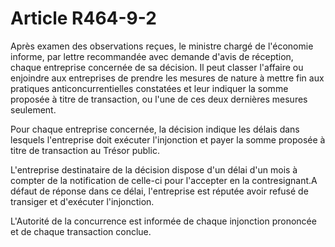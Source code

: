 # Article R464-9-2

Après examen des observations reçues, le ministre chargé de l'économie informe,  par lettre recommandée avec demande d'avis de réception, chaque entreprise  concernée de sa décision. Il peut classer l'affaire ou enjoindre aux entreprises  de prendre les mesures de nature à mettre fin aux pratiques anticoncurrentielles  constatées et leur indiquer la somme proposée à titre de transaction, ou l'une  de ces deux dernières mesures seulement.

Pour chaque  entreprise concernée, la décision indique les délais dans lesquels l'entreprise  doit exécuter l'injonction et payer la somme proposée à titre de transaction au  Trésor public.

L'entreprise destinataire de la décision  dispose d'un délai d'un mois à compter de la notification de celle-ci pour  l'accepter en la contresignant.A défaut de réponse dans ce délai, l'entreprise  est réputée avoir refusé de transiger et d'exécuter l'injonction.

L'Autorité de la concurrence est informée de chaque injonction  prononcée et de chaque transaction conclue.
